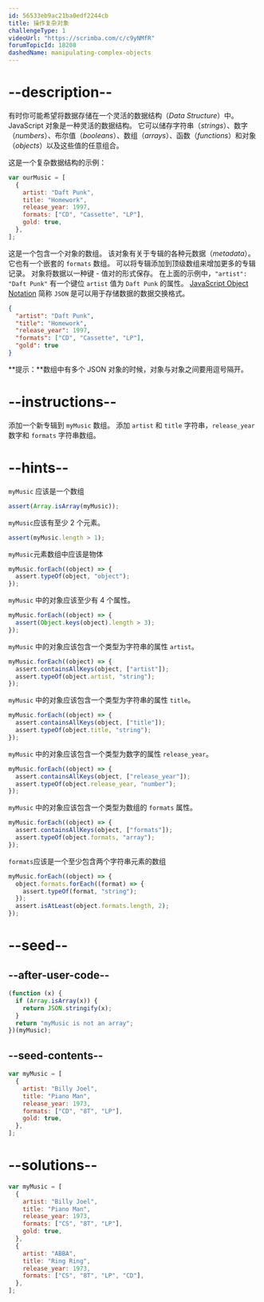 ```yaml
---
id: 56533eb9ac21ba0edf2244cb
title: 操作复杂对象
challengeType: 1
videoUrl: "https://scrimba.com/c/c9yNMfR"
forumTopicId: 18208
dashedName: manipulating-complex-objects
---
```


# --description--

有时你可能希望将数据存储在一个灵活的数据结构（<dfn>Data Structure</dfn>）中。 JavaScript 对象是一种灵活的数据结构。 它可以储存字符串（<dfn>strings</dfn>）、数字（<dfn>numbers</dfn>）、布尔值（<dfn>booleans</dfn>）、数组（<dfn>arrays</dfn>）、函数（<dfn>functions</dfn>）和对象（<dfn>objects</dfn>）以及这些值的任意组合。

这是一个复杂数据结构的示例：

```js
var ourMusic = [
  {
    artist: "Daft Punk",
    title: "Homework",
    release_year: 1997,
    formats: ["CD", "Cassette", "LP"],
    gold: true,
  },
];
```

这是一个包含一个对象的数组。 该对象有关于专辑的各种元数据（<dfn>metadata</dfn>）。 它也有一个嵌套的 `formats` 数组。 可以将专辑添加到顶级数组来增加更多的专辑记录。 对象将数据以一种键 - 值对的形式保存。 在上面的示例中，`"artist": "Daft Punk"` 有一个键位 `artist` 值为 `Daft Punk` 的属性。 [JavaScript Object Notation](http://www.json.org/) 简称 `JSON` 是可以用于存储数据的数据交换格式。

```json
{
  "artist": "Daft Punk",
  "title": "Homework",
  "release_year": 1997,
  "formats": ["CD", "Cassette", "LP"],
  "gold": true
}
```

**提示：**数组中有多个 JSON 对象的时候，对象与对象之间要用逗号隔开。

# --instructions--

添加一个新专辑到 `myMusic` 数组。 添加 `artist` 和 `title` 字符串，`release_year` 数字和 `formats` 字符串数组。

# --hints--

`myMusic` 应该是一个数组

```js
assert(Array.isArray(myMusic));
```

`myMusic`应该有至少 2 个元素。

```js
assert(myMusic.length > 1);
```

`myMusic`元素数组中应该是物体

```js
myMusic.forEach((object) => {
  assert.typeOf(object, "object");
});
```

`myMusic` 中的对象应该至少有 4 个属性。

```js
myMusic.forEach((object) => {
  assert(Object.keys(object).length > 3);
});
```

`myMusic` 中的对象应该包含一个类型为字符串的属性 `artist`。

```js
myMusic.forEach((object) => {
  assert.containsAllKeys(object, ["artist"]);
  assert.typeOf(object.artist, "string");
});
```

`myMusic` 中的对象应该包含一个类型为字符串的属性 `title`。

```js
myMusic.forEach((object) => {
  assert.containsAllKeys(object, ["title"]);
  assert.typeOf(object.title, "string");
});
```

`myMusic` 中的对象应该包含一个类型为数字的属性 `release_year`。

```js
myMusic.forEach((object) => {
  assert.containsAllKeys(object, ["release_year"]);
  assert.typeOf(object.release_year, "number");
});
```

`myMusic` 中的对象应该包含一个类型为数组的 `formats` 属性。

```js
myMusic.forEach((object) => {
  assert.containsAllKeys(object, ["formats"]);
  assert.typeOf(object.formats, "array");
});
```

`formats`应该是一个至少包含两个字符串元素的数组

```js
myMusic.forEach((object) => {
  object.formats.forEach((format) => {
    assert.typeOf(format, "string");
  });
  assert.isAtLeast(object.formats.length, 2);
});
```

# --seed--

## --after-user-code--

```js
(function (x) {
  if (Array.isArray(x)) {
    return JSON.stringify(x);
  }
  return "myMusic is not an array";
})(myMusic);
```

## --seed-contents--

```js
var myMusic = [
  {
    artist: "Billy Joel",
    title: "Piano Man",
    release_year: 1973,
    formats: ["CD", "8T", "LP"],
    gold: true,
  },
];
```

# --solutions--

```js
var myMusic = [
  {
    artist: "Billy Joel",
    title: "Piano Man",
    release_year: 1973,
    formats: ["CS", "8T", "LP"],
    gold: true,
  },
  {
    artist: "ABBA",
    title: "Ring Ring",
    release_year: 1973,
    formats: ["CS", "8T", "LP", "CD"],
  },
];
```

